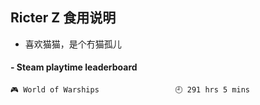 ## Ricter Z 食用说明
- 喜欢猫猫，是个冇猫孤儿

<!-- steam-box start -->
#### - Steam playtime leaderboard
```text
🎮 World of Warships                 🕘 291 hrs 5 mins
```
<!-- Powered by https://github.com/YouEclipse/steam-box . -->
<!-- steam-box end -->
